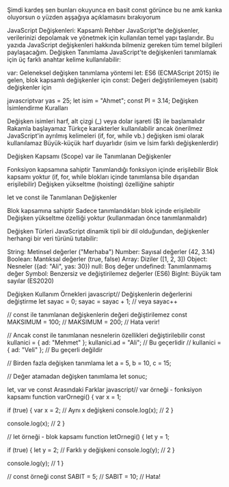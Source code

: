 Şimdi kardeş sen bunları okuyunca en basit const görünce bu ne amk kanka oluyorsun o yüzden aşşağıya açıklamasını bırakıyorum

JavaScript Değişkenleri: Kapsamlı Rehber
JavaScript'te değişkenler, verilerinizi depolamak ve yönetmek için kullanılan temel yapı taşlarıdır. Bu yazıda JavaScript değişkenleri hakkında bilmeniz gereken tüm temel bilgileri paylaşacağım.
Değişken Tanımlama
JavaScript'te değişkenleri tanımlamak için üç farklı anahtar kelime kullanılabilir:

var: Geleneksel değişken tanımlama yöntemi
let: ES6 (ECMAScript 2015) ile gelen, blok kapsamlı değişkenler için
const: Değeri değiştirilemeyen (sabit) değişkenler için

javascriptvar yas = 25;
let isim = "Ahmet";
const PI = 3.14;
Değişken İsimlendirme Kuralları

Değişken isimleri harf, alt çizgi (_) veya dolar işareti ($) ile başlamalıdır
Rakamla başlayamaz
Türkçe karakterler kullanılabilir ancak önerilmez
JavaScript'in ayrılmış kelimeleri (if, for, while vb.) değişken ismi olarak kullanılamaz
Büyük-küçük harf duyarlıdır (isim ve İsim farklı değişkenlerdir)

Değişken Kapsamı (Scope)
var ile Tanımlanan Değişkenler

Fonksiyon kapsamına sahiptir
Tanımlandığı fonksiyon içinde erişilebilir
Blok kapsamı yoktur (if, for, while blokları içinde tanımlansa bile dışarıdan erişilebilir)
Değişken yükseltme (hoisting) özelliğine sahiptir

let ve const ile Tanımlanan Değişkenler

Blok kapsamına sahiptir
Sadece tanımlandıkları blok içinde erişilebilir
Değişken yükseltme özelliği yoktur (kullanmadan önce tanımlanmalıdır)

Değişken Türleri
JavaScript dinamik tipli bir dil olduğundan, değişkenler herhangi bir veri türünü tutabilir:

String: Metinsel değerler ("Merhaba")
Number: Sayısal değerler (42, 3.14)
Boolean: Mantıksal değerler (true, false)
Array: Diziler ([1, 2, 3])
Object: Nesneler ({ad: "Ali", yas: 30})
null: Boş değer
undefined: Tanımlanmamış değer
Symbol: Benzersiz ve değiştirilemez değerler (ES6)
BigInt: Büyük tam sayılar (ES2020)

Değişken Kullanım Örnekleri
javascript// Değişkenlerin değerlerini değiştirme
let sayac = 0;
sayac = sayac + 1; // veya sayac++

// const ile tanımlanan değişkenlerin değeri değiştirilemez
const MAKSIMUM = 100;
// MAKSIMUM = 200; // Hata verir!

// Ancak const ile tanımlanan nesnelerin özellikleri değiştirilebilir
const kullanici = { ad: "Mehmet" };
kullanici.ad = "Ali"; // Bu geçerlidir
// kullanici = { ad: "Veli" }; // Bu geçerli değildir

// Birden fazla değişken tanımlama
let a = 5, b = 10, c = 15;

// Değer atamadan değişken tanımlama
let sonuc;


let, var ve const Arasındaki Farklar
javascript// var örneği - fonksiyon kapsamı
function varOrnegi() {
  var x = 1;
  
  if (true) {
    var x = 2; // Aynı x değişkeni
    console.log(x); // 2
  }
  
  console.log(x); // 2
}

// let örneği - blok kapsamı
function letOrnegi() {
  let y = 1;
  
  if (true) {
    let y = 2; // Farklı y değişkeni
    console.log(y); // 2
  }
  
  console.log(y); // 1
}

// const örneği
const SABIT = 5;
// SABIT = 10; // Hata!

